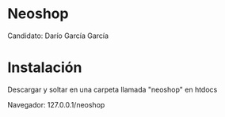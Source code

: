 # Neoshop

Candidato: Darío García García

# Instalación

Descargar y soltar en una carpeta llamada "neoshop" en htdocs 

Navegador: 127.0.0.1/neoshop
